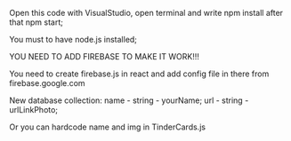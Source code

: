 Open this code with VisualStudio, open terminal and write npm install after that npm start;

You must to have node.js installed;

YOU NEED TO ADD FIREBASE TO MAKE IT WORK!!!

You need to create firebase.js in react
and add config file in there from firebase.google.com

New database collection:
name - string - yourName;
url - string - urlLinkPhoto;


Or you can hardcode name and img in TinderCards.js
